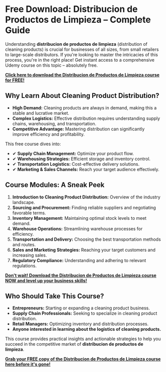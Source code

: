 # Free Download: Distribucion de Productos de Limpieza – Complete Guide

Understanding **distribucion de productos de limpieza** (distribution of cleaning products) is crucial for businesses of all sizes, from small retailers to large-scale distributors. If you're looking to master the intricacies of this process, you're in the right place! Get instant access to a comprehensive Udemy course on this topic – absolutely free.

[**Click here to download the Distribucion de Productos de Limpieza course for FREE!**](https://udemywork.com/distribucion-de-productos-de-limpieza)

## Why Learn About Cleaning Product Distribution?

*   **High Demand:** Cleaning products are always in demand, making this a stable and lucrative market.
*   **Complex Logistics:** Effective distribution requires understanding supply chains, warehousing, and transportation.
*   **Competitive Advantage:** Mastering distribution can significantly improve efficiency and profitability.

This free course dives into:

*   ✔ **Supply Chain Management:** Optimize your product flow.
*   ✔ **Warehousing Strategies:** Efficient storage and inventory control.
*   ✔ **Transportation Logistics:** Cost-effective delivery solutions.
*   ✔ **Marketing & Sales Channels:** Reach your target audience effectively.

## Course Modules: A Sneak Peek

1.  **Introduction to Cleaning Product Distribution:** Overview of the industry landscape.
2.  **Sourcing and Procurement:** Finding reliable suppliers and negotiating favorable terms.
3.  **Inventory Management:** Maintaining optimal stock levels to meet demand.
4.  **Warehouse Operations:** Streamlining warehouse processes for efficiency.
5.  **Transportation and Delivery:** Choosing the best transportation methods and routes.
6.  **Sales and Marketing Strategies:** Reaching your target customers and increasing sales.
7.  **Regulatory Compliance:** Understanding and adhering to relevant regulations.

[**Don't wait! Download the Distribucion de Productos de Limpieza course NOW and level up your business skills!**](https://udemywork.com/distribucion-de-productos-de-limpieza)

## Who Should Take This Course?

*   **Entrepreneurs:** Starting or expanding a cleaning product business.
*   **Supply Chain Professionals:** Seeking to specialize in cleaning product distribution.
*   **Retail Managers:** Optimizing inventory and distribution processes.
*   **Anyone interested in learning about the logistics of cleaning products.**

This course provides practical insights and actionable strategies to help you succeed in the competitive market of **distribucion de productos de limpieza**.

[**Grab your FREE copy of the Distribucion de Productos de Limpieza course here before it's gone!**](https://udemywork.com/distribucion-de-productos-de-limpieza)
